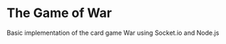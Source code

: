 The Game of War
===============
Basic implementation of the card game War using Socket.io and Node.js
